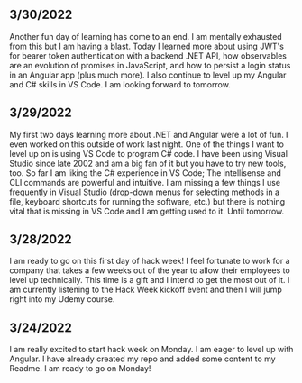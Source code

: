 ## 3/30/2022
Another fun day of learning has come to an end. I am mentally exhausted from this but I am having a blast. Today I learned more about using JWT's for bearer token authentication with a backend .NET API, how observables are an evolution of promises in JavaScript, and how to persist a login status in an Angular app (plus much more). I also continue to level up my Angular and C# skills in VS Code. I am looking forward to tomorrow.

## 3/29/2022

My first two days learning more about .NET and Angular were a lot of fun. I even worked on this outside of work last night. One of the things I want to level up on is using VS Code to program C# code. I have been using Visual Studio since late 2002 and am a big fan of it but you have to try new tools, too. So far I am liking the C# experience in VS Code; The intellisense and CLI commands are powerful and intuitive. I am missing a few things I use frequently in Visual Studio (drop-down menus for selecting methods in a file, keyboard shortcuts for running the software, etc.) but there is nothing vital that is missing in VS Code and I am getting used to it. Until tomorrow.

## 3/28/2022

I am ready to go on this first day of hack week! I feel fortunate to work for a company that takes a few weeks out of the year to allow their employees to level up technically. This time is a gift and I intend to get the most out of it. I am currently listening to the Hack Week kickoff event and then I will jump right into my Udemy course.

## 3/24/2022

I am really excited to start hack week on Monday. I am eager to level up with Angular. I have already created my repo and added some content to my Readme. I am ready to go on Monday!
